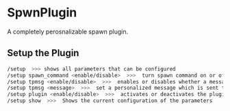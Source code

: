 # SpwnPlugin

A completely perosnalizable spawn plugin.

## Setup the Plugin

```bash
/setup  >>> shows all parameters that can be configured
/setup spawn_command <enable/disable>  >>>  turn spawn command on or off
/setup tpmsg <enable/disable>  >>>  enables or disables whether a message should be sent after teleporting to the spawn
/setup tpmsg <message>  >>>  set a personalized message which is sent to the player after teleporting to spawn
/setup plugin <enable/disable>  >>>  activates or deactivates the plugin
/setup show  >>>  Shows the current configuration of the parameters
```
